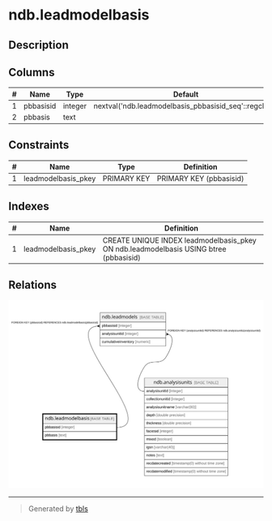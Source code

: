 # ndb.leadmodelbasis

## Description

## Columns

| # | Name      | Type    | Default                                               | Nullable | Children                            | Parents | Comment |
| - | --------- | ------- | ----------------------------------------------------- | -------- | ----------------------------------- | ------- | ------- |
| 1 | pbbasisid | integer | nextval('ndb.leadmodelbasis_pbbasisid_seq'::regclass) | false    | [ndb.leadmodels](ndb.leadmodels.md) |         |         |
| 2 | pbbasis   | text    |                                                       | true     |                                     |         |         |

## Constraints

| # | Name                | Type        | Definition              |
| - | ------------------- | ----------- | ----------------------- |
| 1 | leadmodelbasis_pkey | PRIMARY KEY | PRIMARY KEY (pbbasisid) |

## Indexes

| # | Name                | Definition                                                                            |
| - | ------------------- | ------------------------------------------------------------------------------------- |
| 1 | leadmodelbasis_pkey | CREATE UNIQUE INDEX leadmodelbasis_pkey ON ndb.leadmodelbasis USING btree (pbbasisid) |

## Relations

![er](ndb.leadmodelbasis.svg)

---

> Generated by [tbls](https://github.com/k1LoW/tbls)